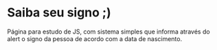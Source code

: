 # Saiba seu signo ;)
Página para estudo de JS, com sistema simples que informa através do alert o signo da pessoa de acordo com a data de nascimento.
